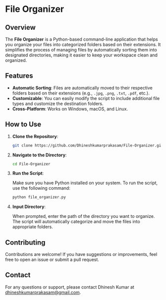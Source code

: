 # File Organizer

## Overview

The **File Organizer** is a Python-based command-line application that helps you organize your files into categorized folders based on their extensions. It simplifies the process of managing files by automatically sorting them into designated directories, making it easier to keep your workspace clean and organized.

## Features

- **Automatic Sorting**: Files are automatically moved to their respective folders based on their extensions (e.g., `.jpg`, `.png`, `.txt`, `.pdf`, etc.).
- **Customizable**: You can easily modify the script to include additional file types and customize the destination folders.
- **Cross-Platform**: Works on Windows, macOS, and Linux.

## How to Use

1. **Clone the Repository**:

   ```bash
   git clone https://github.com/Dhineshkumarprakasam/File-Organizer.git
   ```

2. **Navigate to the Directory**:

   ```bash
   cd File-Organizer
   ```

3. **Run the Script**:

   Make sure you have Python installed on your system. To run the script, use the following command:

   ```bash
   python file_organizer.py
   ```

4. **Input Directory**:

   When prompted, enter the path of the directory you want to organize. The script will automatically categorize and move the files into appropriate folders.


## Contributing

Contributions are welcome! If you have suggestions or improvements, feel free to open an issue or submit a pull request.


## Contact

For any questions or support, please contact Dhinesh Kumar at [dhineshkumarprakasam@gmail.com](mailto:dhineshkumarprakasam@gmail.com).
